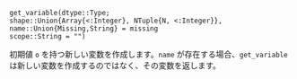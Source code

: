 ```
get_variable(dtype::Type;
shape::Union{Array{<:Integer}, NTuple{N, <:Integer}}, 
name::Union{Missing,String} = missing
scope::String = "")
```

初期値 `o` を持つ新しい変数を作成します。`name` が存在する場合、`get_variable` は新しい変数を作成するのではなく、その変数を返します。
